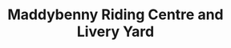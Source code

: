 ---
title: "Maddybenny Riding Centre and Livery Yard"
address: "20, Maddybenny Park, Loguestown Rd, Portrush, Coleraine, Co. Derry BT52 2PT"
tel: "028 7082 3394"
county: "Derry"
category: "Equestrian Schools"
type: "Content"
lat: "55.161161"
lng: "-6.663735"
---